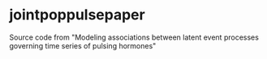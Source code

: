 # jointpoppulsepaper
Source code from "Modeling associations between latent event processes governing time series of pulsing hormones"
